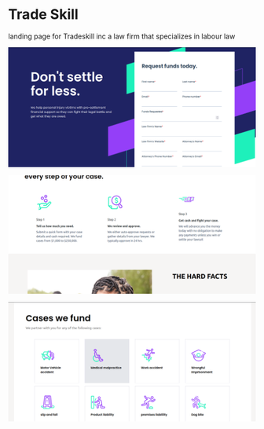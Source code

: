 # Trade Skill

landing page for Tradeskill inc a law firm that specializes in labour law

![hero section](image.png)

![Alt text](image-2.png)

![Cases section](image-1.png)